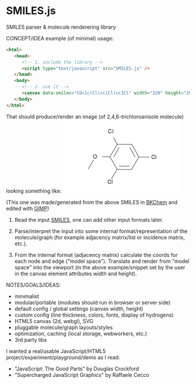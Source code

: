 SMILES.js
=========

SMILES parser &amp; molecule renderering library

CONCEPT/IDEA example (of minimal) usage:

```html
<html>
   <head>
      <!-- 1. include the library -->	
      <script type="text/javascript" src="SMILES.js" />
   </head>
   <body>
      <!-- 2. use it -->
      <canvas data-smiles="COc1c(Cl)cc(Cl)cc1Cl" width="320" height="200"></canvas>
   </body>
</html>
```
That should produce/render an image (of 2,4,6-trichloroanisole molecule) looking something like: 
![Alt text](https://github.com/mbohun/SMILES.js/raw/master/TCA-320x200.png "COc1c(Cl)cc(Cl)cc1Cl")

(This one was made/generated from the above SMILES in [BKChem](http://bkchem.zirael.org) and edited with [GIMP](http://www.gimp.org))

1. Read the input [SMILES](http://en.wikipedia.org/wiki/SMILES), one can add other input formats later. 

2. Parse/interpret the input into some internal format/representation of the molecule/graph (for example adjacency matrix/list or incidence matrix, etc.).

3. From the internal format (adjacency matrix) calculate the coords for each node and edge ("model space"). Translate and render from "model space" into the viewport (in the above example/snippet set by the user in the canvas element attributes width and height).

NOTES/GOALS/IDEAS:
- minimalist
- modular/portable (modules should run in browser or server side)
- default config / global settings (canvas width, height)
- custom config (line thickness, colors, fonts, display of hydrogens)
- HTML5 canvas (2d, webgl), SVG
- pluggable molecule/graph layouts/styles
- optimization, caching (local storage, webworkers, etc.)
- 3rd party libs

I wanted a real/usable JavaScript/HTML5 project/experiment/playground/demo as I read:
- "JavaScript: The Good Parts" by Douglas Crockford
- "Supercharged JavaScript Graphics" by Raffaele Cecco
